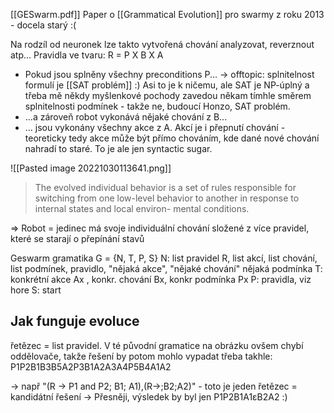 [[GESwarm.pdf]]
Paper o [[Grammatical Evolution]] pro swarmy z roku 2013 - docela starý :(

Na rodzíl od neuronek lze takto vytvořená chování analyzovat, reverznout atp...
Pravidla ve tvaru: R = P X B X A
* Pokud jsou splněny všechny preconditions P... -> offtopic: splnitelnost formulí je [[SAT problém]] :) Asi to je k ničemu, ale SAT je NP-úplný a třeba mě někdy myšlenkové pochody zavedou někam tímhle směrem splnitelnosti podmínek - takže ne, budoucí Honzo, SAT problém.
* ...a zároveň robot vykonává nějaké chování z B...
* ... jsou vykonány všechny akce z A. Akcí je i přepnutí chování - teoreticky tedy akce může být přímo chováním, kde dané nové chování nahradí to staré. To je ale jen syntactic sugar. 

![[Pasted image 20221030113641.png]]


>The evolved individual behavior is a set
of rules responsible for switching from one low-level behavior
to another in response to internal states and local environ-
mental conditions.

=> Robot = jedinec má svoje individuální chování složené z více pravidel, které se starají o přepínání stavů

Geswarm gramatika G = {N, T, P, S}
N: list pravidel R, list akcí, list chování, list podmínek, pravidlo, "nějaká akce", "nějaké chování" nějaká podmínka
T:  konkrétní akce Ax , konkr. chování Bx, konkr podmínka Px
P: pravidla, viz hore
S: start

Jak funguje evoluce
---
řetězec = list pravidel. V té původní gramatice na obrázku ovšem chybí oddělovače, takže řešení by potom mohlo vypadat třeba takhle:
P1P2B1B3B5A2P3B1A2A3A4P5B4A1A2

-> např "(R -> P1 and P2; B1; A1),(R->;B2;A2)" - toto je jeden řetězec = kandidátní řešení
	-> Přesněji, výsledek by byl jen P1P2B1A1εB2A2 :) 
